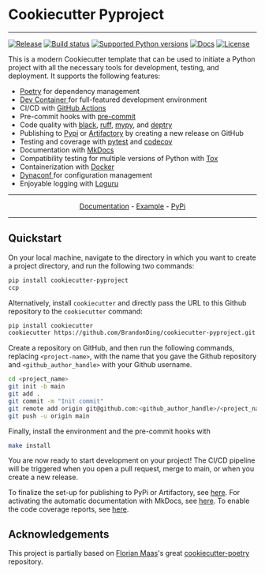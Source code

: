# Cookiecutter Pyproject

---

[![Release](https://img.shields.io/github/v/release/BrandonDing/cookiecutter-pyproject)](https://pypi.org/project/cookiecutter-pyproject/)
[![Build status](https://img.shields.io/github/actions/workflow/status/BrandonDing/cookiecutter-pyproject/main.yml?branch=main)](https://github.com/BrandonDing/cookiecutter-pyproject/actions/workflows/main.yml?query=branch%3Amain)
[![Supported Python versions](https://img.shields.io/pypi/pyversions/cookiecutter-pyproject)](https://pypi.org/project/cookiecutter-pyproject/)
[![Docs](https://img.shields.io/badge/docs-gh--pages-blue)](https://BrandonDing.github.io/cookiecutter-pyproject/)
[![License](https://img.shields.io/github/license/BrandonDing/cookiecutter-pyproject)](https://img.shields.io/github/license/BrandonDing/cookiecutter-pyproject)


This is a modern Cookiecutter template that can be used to initiate a Python project with all the necessary tools for development, testing, and deployment. It supports the following features:

- [Poetry](https://python-poetry.org/) for dependency management
- [ Dev Container ](https://code.visualstudio.com/docs/devcontainers/containers) for full-featured development environment
- CI/CD with [GitHub Actions](https://github.com/features/actions)
- Pre-commit hooks with [pre-commit](https://pre-commit.com/)
- Code quality with [black](https://pypi.org/project/black/), [ruff](https://github.com/charliermarsh/ruff), [mypy](https://mypy.readthedocs.io/en/stable/), and [deptry](https://github.com/BrandonDing/deptry/)
- Publishing to [Pypi](https://pypi.org) or [Artifactory](https://jfrog.com/artifactory) by creating a new release on GitHub
- Testing and coverage with [pytest](https://docs.pytest.org/en/7.1.x/) and [codecov](https://about.codecov.io/)
- Documentation with [MkDocs](https://www.mkdocs.org/)
- Compatibility testing for multiple versions of Python with [Tox](https://tox.wiki/en/latest/)
- Containerization with [Docker](https://www.docker.com/)
- [ Dynaconf ](https://www.dynaconf.com/) for configuration management
- Enjoyable logging with [ Loguru ](https://loguru.readthedocs.io/en/stable/overview.html)

---
<p align="center">
  <a href="https://BrandonDing.github.io/cookiecutter-pyproject/">Documentation</a> - <a href="https://github.com/BrandonDing/cookiecutter-pyproject-example">Example</a> -
  <a href="https://pypi.org/project/cookiecutter-pyproject/">PyPi</a>
</p>

---




## Quickstart

On your local machine, navigate to the directory in which you want to
create a project directory, and run the following two commands:

``` bash
pip install cookiecutter-pyproject 
ccp
```

Alternatively, install `cookiecutter` and directly pass the URL to this
Github repository to the `cookiecutter` command:

``` bash
pip install cookiecutter
cookiecutter https://github.com/BrandonDing/cookiecutter-pyproject.git
```

Create a repository on GitHub, and then run the following commands, replacing `<project-name>`, with the name that you gave the Github repository and
`<github_author_handle>` with your Github username.

``` bash
cd <project_name>
git init -b main
git add .
git commit -m "Init commit"
git remote add origin git@github.com:<github_author_handle>/<project_name>.git
git push -u origin main
```

Finally, install the environment and the pre-commit hooks with

 ```bash
 make install
 ```

You are now ready to start development on your project! The CI/CD
pipeline will be triggered when you open a pull request, merge to main,
or when you create a new release.

To finalize the set-up for publishing to PyPi or Artifactory, see
[here](https://BrandonDing.github.io/cookiecutter-pyproject/features/publishing/#set-up-for-pypi).
For activating the automatic documentation with MkDocs, see
[here](https://BrandonDing.github.io/cookiecutter-pyproject/features/mkdocs/#enabling-the-documentation-on-github).
To enable the code coverage reports, see [here](https://BrandonDing.github.io/cookiecutter-pyproject/features/codecov/).

## Acknowledgements

This project is partially based on [Florian Maas](https://github.com/fpgmaas)\'s great
[cookiecutter-poetry](https://github.com/fpgmaas/cookiecutter-poetry)
repository.
